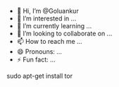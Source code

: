 - 👋 Hi, I’m @Goluankur
- 👀 I’m interested in ...
- 🌱 I’m currently learning ...
- 💞️ I’m looking to collaborate on ...
- 📫 How to reach me ...
- 😄 Pronouns: ...
- ⚡ Fun fact: ...

<!---
Goluankur/Goluankur is a ✨ special ✨ repository because its `README.md` (this file) appears on your GitHub profile.
You can click the Preview link to take a look at your changes.
--->
sudo apt-get install tor
